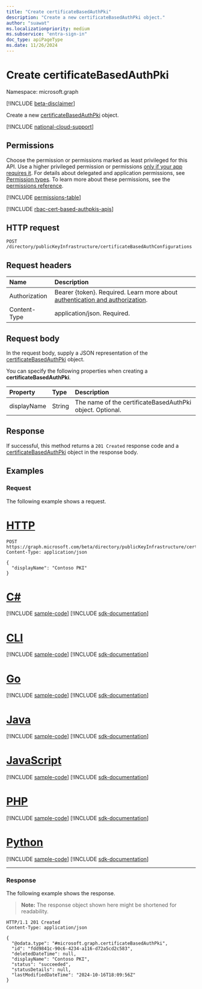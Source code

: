 ```yaml
---
title: "Create certificateBasedAuthPki"
description: "Create a new certificateBasedAuthPki object."
author: "suawat"
ms.localizationpriority: medium
ms.subservice: "entra-sign-in"
doc_type: apiPageType
ms.date: 11/26/2024
---
```


# Create certificateBasedAuthPki

Namespace: microsoft.graph

[!INCLUDE [beta-disclaimer](../../includes/beta-disclaimer.md)]

Create a new [certificateBasedAuthPki](../resources/certificatebasedauthpki.md) object.

[!INCLUDE [national-cloud-support](../../includes/global-us.md)]

## Permissions

Choose the permission or permissions marked as least privileged for this API. Use a higher privileged permission or permissions [only if your app requires it](/graph/permissions-overview#best-practices-for-using-microsoft-graph-permissions). For details about delegated and application permissions, see [Permission types](/graph/permissions-overview#permission-types). To learn more about these permissions, see the [permissions reference](/graph/permissions-reference).

<!-- { "blockType": "permissions", "name": "publickeyinfrastructureroot_post_certificatebasedauthconfigurations" } -->
[!INCLUDE [permissions-table](../includes/permissions/publickeyinfrastructureroot-post-certificatebasedauthconfigurations-permissions.md)]

[!INCLUDE [rbac-cert-based-authpkis-apis](../includes/rbac-for-apis/rbac-cert-based-authpkis-apis.md)]

## HTTP request

<!-- {
  "blockType": "ignored"
}
-->
``` http
POST /directory/publicKeyInfrastructure/certificateBasedAuthConfigurations
```

## Request headers

|Name|Description|
|:---|:---|
|Authorization|Bearer {token}. Required. Learn more about [authentication and authorization](/graph/auth/auth-concepts).|
|Content-Type|application/json. Required.|

## Request body

In the request body, supply a JSON representation of the [certificateBasedAuthPki](../resources/certificatebasedauthpki.md) object.

You can specify the following properties when creating a **certificateBasedAuthPki**.

|Property|Type|Description|
|:---|:---|:---|
|displayName|String|The name of the certificateBasedAuthPki object. Optional.|


## Response

If successful, this method returns a `201 Created` response code and a [certificateBasedAuthPki](../resources/certificatebasedauthpki.md) object in the response body.

## Examples

### Request

The following example shows a request.

# [HTTP](#tab/http)
<!-- {
  "blockType": "request",
  "name": "create_certificatebasedauthpki_from_"
}
-->

``` http
POST https://graph.microsoft.com/beta/directory/publicKeyInfrastructure/certificateBasedAuthConfigurations
Content-Type: application/json

{
  "displayName": "Contoso PKI"
}
```

# [C#](#tab/csharp)
[!INCLUDE [sample-code](../includes/snippets/csharp/create-certificatebasedauthpki-from--csharp-snippets.md)]
[!INCLUDE [sdk-documentation](../includes/snippets/snippets-sdk-documentation-link.md)]

# [CLI](#tab/cli)
[!INCLUDE [sample-code](../includes/snippets/cli/create-certificatebasedauthpki-from--cli-snippets.md)]
[!INCLUDE [sdk-documentation](../includes/snippets/snippets-sdk-documentation-link.md)]

# [Go](#tab/go)
[!INCLUDE [sample-code](../includes/snippets/go/create-certificatebasedauthpki-from--go-snippets.md)]
[!INCLUDE [sdk-documentation](../includes/snippets/snippets-sdk-documentation-link.md)]

# [Java](#tab/java)
[!INCLUDE [sample-code](../includes/snippets/java/create-certificatebasedauthpki-from--java-snippets.md)]
[!INCLUDE [sdk-documentation](../includes/snippets/snippets-sdk-documentation-link.md)]

# [JavaScript](#tab/javascript)
[!INCLUDE [sample-code](../includes/snippets/javascript/create-certificatebasedauthpki-from--javascript-snippets.md)]
[!INCLUDE [sdk-documentation](../includes/snippets/snippets-sdk-documentation-link.md)]

# [PHP](#tab/php)
[!INCLUDE [sample-code](../includes/snippets/php/create-certificatebasedauthpki-from--php-snippets.md)]
[!INCLUDE [sdk-documentation](../includes/snippets/snippets-sdk-documentation-link.md)]

# [Python](#tab/python)
[!INCLUDE [sample-code](../includes/snippets/python/create-certificatebasedauthpki-from--python-snippets.md)]
[!INCLUDE [sdk-documentation](../includes/snippets/snippets-sdk-documentation-link.md)]

---

### Response

The following example shows the response.
>**Note:** The response object shown here might be shortened for readability.
<!-- {
  "blockType": "response",
  "truncated": true,
  "@odata.type": "microsoft.graph.certificateBasedAuthPki"
}
-->

``` http
HTTP/1.1 201 Created
Content-Type: application/json

{
  "@odata.type": "#microsoft.graph.certificateBasedAuthPki",
  "id": "fdd9841c-90c6-4234-a116-d72a5cd2c583",
  "deletedDateTime": null,
  "displayName": "Contoso PKI",
  "status": "succeeded",
  "statusDetails": null,
  "lastModifiedDateTime": "2024-10-16T18:09:56Z"
}
```
